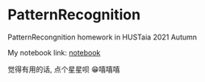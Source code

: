# PatternRecognition
PatternRecongnition homework in HUSTaia 2021 Autumn 

My notebook link: [notebook]( https://www.yuque.com/books/share/140d2549-0462-497d-84bc-da3904529f30)

觉得有用的话, 点个星星呗 😁嘻嘻嘻
